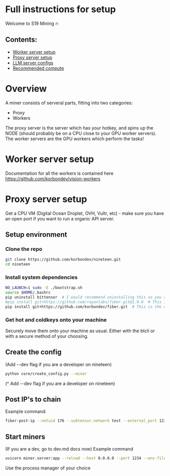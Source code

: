# Full instructions for setup

Welcome to S19 Mining 🔥

## Contents:

- [Worker server setup](#worker-server-setup)
- [Proxy server setup](#proxy-server-setup)
- [LLM server configs](#model-configs)
- [Recommended compute](./recommended-compute)

# Overview

A miner consists of serveral parts, fitting into two categories:

- Proxy
- Workers

The proxy server is the server which has your hotkey, and spins up the NODE (should probably be on a CPU close to your GPU worker servers). The worker servers are the GPU workers which perform the tasks!

# Worker server setup

Documentation for all the workers is contained here https://github.com/korbondev/vision-workers

# Proxy server setup

Get a CPU VM (Digital Ocean Droplet, OVH, Vultr, etc) - make sure you have an open port if you want to run a organic API server.

## Setup environment

### Clone the repo

```bash
git clone https://github.com/korbondev/nineteen.git
cd nineteen
```

### Install system dependencies

```bash
NO_LAUNCH=1 sudo -E ./bootstrap.sh
source $HOME/.bashrc
pip uninstall bittensor  # I would recommend uninstalling this so you can use fiber, but you may need it to clone keys as of now?
#pip install git+https://github.com/rayonlabs/fiber.git@1.0.0  # This is the only requirement for mining machines as of now!
pip install git+https://github.com/korbondev/fiber.git  # This is the only requirement for mining machines as of now!
```

### Get hot and coldkeys onto your machine

Securely move them onto your machine as usual. Either with the btcli or with a secure method of your choosing.

## Create the config
(Add --dev flag if you are a developer on nineteen)
```bash
python core/create_config.py --miner
```

(^ Add --dev flag if you are a developer on nineteen)

## Post IP's to chain

Example command:

```bash
fiber-post-ip --netuid 176 --subtensor.network test --external_port 1234 --wallet.name default --wallet.hotkey default --external_ip 0.0.0.0
```

## Start miners

(If you are a dev, go to dev.md docs now)
Example command

```bash
uvicorn miner.server:app --reload --host 0.0.0.0 --port 1234 --env-file .default.env --log-level debug &
```

Use the process manager of your choice
